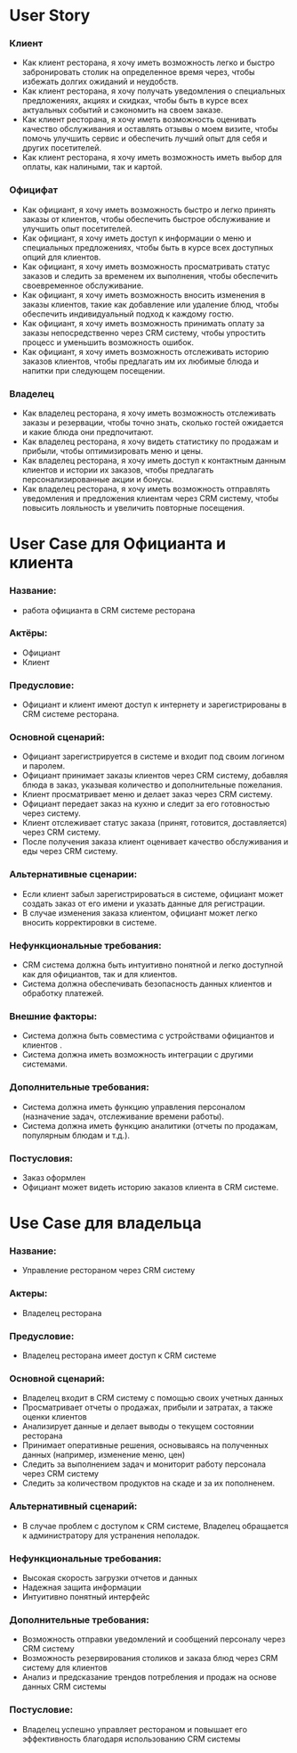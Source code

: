 # User Story

### Клиент
- Как клиент ресторана, я хочу иметь возможность легко и быстро забронировать столик на определенное время через, чтобы избежать долгих ожиданий и неудобств.
- Как клиент ресторана, я хочу получать уведомления о специальных предложениях, акциях и скидках, чтобы быть в курсе всех актуальных событий и сэкономить на своем заказе.
- Как клиент ресторана, я хочу иметь возможность оценивать качество обслуживания и оставлять отзывы о моем визите, чтобы помочь улучшить сервис и обеспечить лучший опыт для себя и других посетителей.
- Как клиент ресторана, я хочу иметь возможность иметь выбор для оплаты, как налиными, так и картой.
### Официфат
- Как официант, я хочу иметь возможность быстро и легко принять заказы от клиентов, чтобы обеспечить быстрое обслуживание и улучшить опыт посетителей.
- Как официант, я хочу иметь доступ к информации о меню и специальных предложениях, чтобы быть в курсе всех доступных опций для клиентов.
- Как официант, я хочу иметь возможность просматривать статус заказов и следить за временем их выполнения, чтобы обеспечить своевременное обслуживание.
- Как официант, я хочу иметь возможность вносить изменения в заказы клиентов, такие как добавление или удаление блюд, чтобы обеспечить индивидуальный подход к каждому гостю.
- Как официант, я хочу иметь возможность принимать оплату за заказы непосредственно через CRM систему, чтобы упростить процесс и уменьшить возможность ошибок.
- Как официант, я хочу иметь возможность отслеживать историю заказов клиентов, чтобы предлагать им их любимые блюда и напитки при следующем посещении.
### Владелец
- Как владелец ресторана, я хочу иметь возможность отслеживать заказы и резервации, чтобы точно знать, сколько гостей ожидается и какие блюда они предпочитают.
- Как владелец ресторана, я хочу видеть статистику по продажам и прибыли, чтобы оптимизировать меню и цены.
- Как владелец ресторана, я хочу иметь доступ к контактным данным клиентов и истории их заказов, чтобы предлагать персонализированные акции и бонусы.
- Как владелец ресторана, я хочу иметь возможность отправлять уведомления и предложения клиентам через CRM систему, чтобы повысить лояльность и увеличить повторные посещения.

# User Case для Официанта и клиента 

### Название: 
- работа официанта в CRM системе ресторана

### Актёры:
- Официант
- Клиент

### Предусловие: 
- Официант и клиент имеют доступ к интернету и зарегистрированы в CRM системе ресторана.

### Основной сценарий:
- Официант зарегистрируется в системе и входит под своим логином и паролем.
- Официант принимает заказы клиентов через CRM систему, добавляя блюда в заказ, указывая количество и дополнительные пожелания.
- Клиент просматривает меню и делает заказ через CRM систему.
- Официант передает заказ на кухню и следит за его готовностью через систему.
- Клиент отслеживает статус заказа (принят, готовится, доставляется) через CRM систему.
- После получения заказа клиент оценивает качество обслуживания и еды через CRM систему.

### Альтернативные сценарии:
- Если клиент забыл зарегистрироваться в системе, официант может создать заказ от его имени и указать данные для регистрации.
- В случае изменения заказа клиентом, официант может легко вносить корректировки в системе.

### Нефункциональные требования:
- CRM система должна быть интуитивно понятной и легко доступной как для официантов, так и для клиентов.
- Система должна обеспечивать безопасность данных клиентов и обработку платежей.

### Внешние факторы:

- Система должна быть совместима с устройствами официантов и клиентов .
- Система должна иметь возможность интеграции с другими системами.

### Дополнительные требования:

- Система должна иметь функцию управления персоналом (назначение задач, отслеживание времени работы).
- Система должна иметь функцию аналитики (отчеты по продажам, популярным блюдам и т.д.).

### Постусловия:
- Заказ оформлен
- Официант может видеть историю заказов клиента в CRM системе.

# Use Case для владельца

### Название: 
- Управление рестораном через CRM систему

### Актеры:
- Владелец ресторана

### Предусловие:
- Владелец ресторана имеет доступ к CRM системе

### Основной сценарий:
- Владелец входит в CRM систему с помощью своих учетных данных
- Просматривает отчеты о продажах, прибыли и затратах, а также оценки клиентов
- Анализирует данные и делает выводы о текущем состоянии ресторана
- Принимает оперативные решения, основываясь на полученных данных (например, изменение меню, цен)
- Следить за выполнением задач и мониторит работу персонала через CRM систему
- Следить за количеством продуктов на скаде и за их пополненем. 

### Альтернативный сценарий:
- В случае проблем с доступом к CRM системе, Владелец обращается к администратору для устранения неполадок.

### Нефункциональные требования:

- Высокая скорость загрузки отчетов и данных
- Надежная защита информации
- Интуитивно понятный интерфейс

### Дополнительные требования:
- Возможность отправки уведомлений и сообщений персоналу через CRM систему
- Возможность резервирования столиков и заказа блюд через CRM систему для клиентов
- Анализ и предсказание трендов потребления и продаж на основе данных CRM системы

### Постусловие:
- Владелец успешно управляет рестораном и повышает его эффективность благодаря использованию CRM системы
